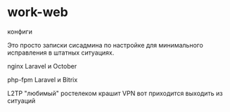 # work-web
конфиги

Это просто записки сисадмина по настройке для минимального исправления в штатных ситуациях.

nginx 
Laravel и October 

php-fpm
Laravel и Bitrix

L2TP
"любимый" ростелеком крашит VPN вот приходится выходить из ситуаций

